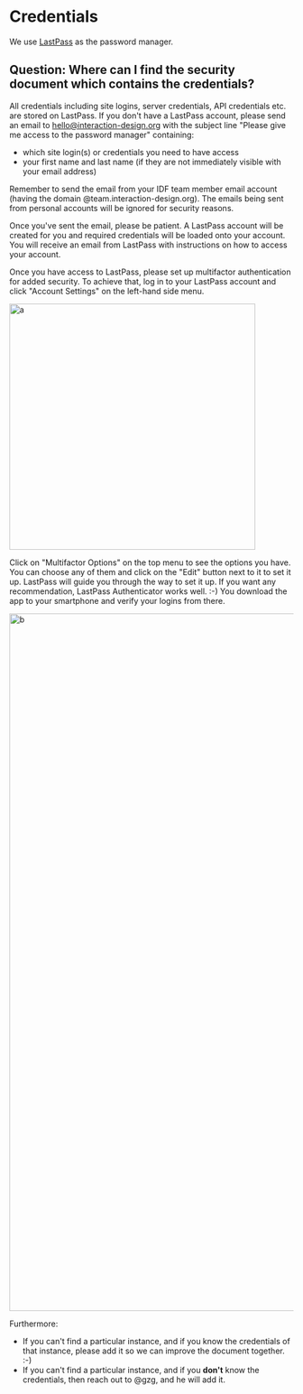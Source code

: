 Credentials
===========

We use [LastPass](https://lastpass.com) as the password manager.


## Question: Where can I find the security document which contains the credentials?

All credentials including site logins, server credentials, API credentials etc. are stored on LastPass.
If you don't have a LastPass account, please send an email to hello@interaction-design.org with the subject line "Please give me access to the password manager" containing:

- which site login(s) or credentials you need to have access
- your first name and last name (if they are not immediately visible with your email address)

Remember to send the email from your IDF team member email account (having the domain @team.interaction-design.org).
The emails being sent from personal accounts will be ignored for security reasons.

Once you've sent the email, please be patient. A LastPass account will be created for you and required credentials will be loaded onto your account.
You will receive an email from LastPass with instructions on how to access your account.

Once you have access to LastPass, please set up multifactor authentication for added security.
To achieve that, log in to your LastPass account and click "Account Settings" on the left-hand side menu.

<img width="436" alt="a" src="https://user-images.githubusercontent.com/832544/31412787-2ea016fa-ae1f-11e7-9ef1-0dd1b4ccc07f.png">

Click on "Multifactor Options" on the top menu to see the options you have. You can choose any of them and click on the "Edit" button next to it to set it up. LastPass will guide you through the way to set it up. If you want any recommendation, LastPass Authenticator works well. :-) You download the app to your smartphone and verify your logins from there.

<img width="1236" alt="b" src="https://user-images.githubusercontent.com/832544/31412893-85be76de-ae1f-11e7-8786-b0e9e2f85d2c.png">

Furthermore:

 - If you can't find a particular instance, and if you know the credentials of that instance, please add it so we can improve the document together. :-)
 - If you can't find a particular instance, and if you **don't** know the credentials, then reach out to @gzg, and he will add it.
